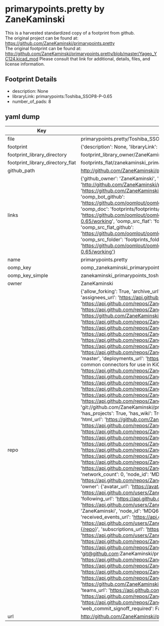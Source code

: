 # primarypoints.pretty by ZaneKaminski  
This is a harvested standardized copy of a footprint from github.  
The original project can be found at:  
https://github.com/ZaneKaminski/primarypoints.pretty  
The original footprint can be found at:
http://github.com/ZaneKaminski/primarypoints.pretty/blob/master/Yageo_YC124.kicad_mod
Please consult that link for additional, details, files, and license information.  
## Footprint Details
* description: None  
* libraryLink: primarypoints:Toshiba_SSOP8-P-0.65  
* number_of_pads: 8  
## yaml dump  
| Key | Value |  
| --- | --- |  
| file | primarypoints.pretty/Toshiba_SSOP8-P-0.65.kicad_mod |  
| footprint | {'description': None, 'libraryLink': 'primarypoints:Toshiba_SSOP8-P-0.65', 'number_of_pads': 8} |  
| footprint_library_directory | footprint_library_owner/ZaneKaminski_primarypoints.pretty |  
| footprint_library_directory_flat | footprints_flat/zanekaminski_primarypoints_toshiba_ssop8_p_0_65/working |  
| github_path | http://github.com/ZaneKaminski/primarypoints.pretty/blob/master/Toshiba_SSOP8-P-0.65.kicad_mod |  
| links | {'github_owner': 'ZaneKaminski', 'github_repo_name': 'primarypoints.pretty', 'github_src': 'http://github.com/ZaneKaminski/primarypoints.pretty/blob/master/Yageo_YC124.kicad_mod', 'github_src_repo': 'https://github.com/ZaneKaminski/primarypoints.pretty', 'oomp_bot': 'footprints/zanekaminski_primarypoints_toshiba_ssop8_p_0_65/working', 'oomp_bot_github': 'https://github.com/oomlout/oomlout_oomp_footprint_bot/tree/main/footprints/zanekaminski_primarypoints_toshiba_ssop8_p_0_65/working', 'oomp_doc': 'footprints/footprints/ZaneKaminski/primarypoints/Toshiba_SSOP8-P-0.65/working/', 'oomp_doc_github': 'https://github.com/oomlout/oomlout_oomp_footprint_doc/tree/main/footprints/footprints/ZaneKaminski/primarypoints/Toshiba_SSOP8-P-0.65/working', 'oomp_src_flat': 'footprints_flat/footprints_flat/zanekaminski_primarypoints_toshiba_ssop8_p_0_65/working', 'oomp_src_flat_github': 'https://github.com/oomlout/oomlout_oomp_footprint_src/tree/main/footprints_flat/zanekaminski_primarypoints_toshiba_ssop8_p_0_65/working', 'oomp_src_folder': 'footprints_folder/footprints_folder/ZaneKaminski/primarypoints/Toshiba_SSOP8-P-0.65/working', 'oomp_src_folder_github': 'https://github.com/oomlout/oomlout_oomp_footprint_src/tree/main/footprints_folder/ZaneKaminski/primarypoints/Toshiba_SSOP8-P-0.65/working'} |  
| name | primarypoints.pretty |  
| oomp_key | oomp_zanekaminski_primarypoints_toshiba_ssop8_p_0_65 |  
| oomp_key_simple | zanekaminski_primarypoints_toshiba_ssop8_p_0_65 |  
| owner | ZaneKaminski |  
| repo | {'allow_forking': True, 'archive_url': 'https://api.github.com/repos/ZaneKaminski/primarypoints.pretty/{archive_format}{/ref}', 'archived': False, 'assignees_url': 'https://api.github.com/repos/ZaneKaminski/primarypoints.pretty/assignees{/user}', 'blobs_url': 'https://api.github.com/repos/ZaneKaminski/primarypoints.pretty/git/blobs{/sha}', 'branches_url': 'https://api.github.com/repos/ZaneKaminski/primarypoints.pretty/branches{/branch}', 'clone_url': 'https://github.com/ZaneKaminski/primarypoints.pretty.git', 'collaborators_url': 'https://api.github.com/repos/ZaneKaminski/primarypoints.pretty/collaborators{/collaborator}', 'comments_url': 'https://api.github.com/repos/ZaneKaminski/primarypoints.pretty/comments{/number}', 'commits_url': 'https://api.github.com/repos/ZaneKaminski/primarypoints.pretty/commits{/sha}', 'compare_url': 'https://api.github.com/repos/ZaneKaminski/primarypoints.pretty/compare/{base}...{head}', 'contents_url': 'https://api.github.com/repos/ZaneKaminski/primarypoints.pretty/contents/{+path}', 'contributors_url': 'https://api.github.com/repos/ZaneKaminski/primarypoints.pretty/contributors', 'created_at': '2016-03-15T23:44:17Z', 'default_branch': 'master', 'deployments_url': 'https://api.github.com/repos/ZaneKaminski/primarypoints.pretty/deployments', 'description': 'Library/module of common connectors for use in KiCAD', 'disabled': False, 'downloads_url': 'https://api.github.com/repos/ZaneKaminski/primarypoints.pretty/downloads', 'events_url': 'https://api.github.com/repos/ZaneKaminski/primarypoints.pretty/events', 'fork': False, 'forks': 0, 'forks_count': 0, 'forks_url': 'https://api.github.com/repos/ZaneKaminski/primarypoints.pretty/forks', 'full_name': 'ZaneKaminski/primarypoints.pretty', 'git_commits_url': 'https://api.github.com/repos/ZaneKaminski/primarypoints.pretty/git/commits{/sha}', 'git_refs_url': 'https://api.github.com/repos/ZaneKaminski/primarypoints.pretty/git/refs{/sha}', 'git_tags_url': 'https://api.github.com/repos/ZaneKaminski/primarypoints.pretty/git/tags{/sha}', 'git_url': 'git://github.com/ZaneKaminski/primarypoints.pretty.git', 'has_discussions': False, 'has_downloads': True, 'has_issues': True, 'has_pages': False, 'has_projects': True, 'has_wiki': True, 'homepage': None, 'hooks_url': 'https://api.github.com/repos/ZaneKaminski/primarypoints.pretty/hooks', 'html_url': 'https://github.com/ZaneKaminski/primarypoints.pretty', 'id': 53986525, 'is_template': False, 'issue_comment_url': 'https://api.github.com/repos/ZaneKaminski/primarypoints.pretty/issues/comments{/number}', 'issue_events_url': 'https://api.github.com/repos/ZaneKaminski/primarypoints.pretty/issues/events{/number}', 'issues_url': 'https://api.github.com/repos/ZaneKaminski/primarypoints.pretty/issues{/number}', 'keys_url': 'https://api.github.com/repos/ZaneKaminski/primarypoints.pretty/keys{/key_id}', 'labels_url': 'https://api.github.com/repos/ZaneKaminski/primarypoints.pretty/labels{/name}', 'language': None, 'languages_url': 'https://api.github.com/repos/ZaneKaminski/primarypoints.pretty/languages', 'license': None, 'merges_url': 'https://api.github.com/repos/ZaneKaminski/primarypoints.pretty/merges', 'milestones_url': 'https://api.github.com/repos/ZaneKaminski/primarypoints.pretty/milestones{/number}', 'mirror_url': None, 'name': 'primarypoints.pretty', 'network_count': 0, 'node_id': 'MDEwOlJlcG9zaXRvcnk1Mzk4NjUyNQ==', 'notifications_url': 'https://api.github.com/repos/ZaneKaminski/primarypoints.pretty/notifications{?since,all,participating}', 'open_issues': 0, 'open_issues_count': 0, 'owner': {'avatar_url': 'https://avatars.githubusercontent.com/u/364830?v=4', 'events_url': 'https://api.github.com/users/ZaneKaminski/events{/privacy}', 'followers_url': 'https://api.github.com/users/ZaneKaminski/followers', 'following_url': 'https://api.github.com/users/ZaneKaminski/following{/other_user}', 'gists_url': 'https://api.github.com/users/ZaneKaminski/gists{/gist_id}', 'gravatar_id': '', 'html_url': 'https://github.com/ZaneKaminski', 'id': 364830, 'login': 'ZaneKaminski', 'node_id': 'MDQ6VXNlcjM2NDgzMA==', 'organizations_url': 'https://api.github.com/users/ZaneKaminski/orgs', 'received_events_url': 'https://api.github.com/users/ZaneKaminski/received_events', 'repos_url': 'https://api.github.com/users/ZaneKaminski/repos', 'site_admin': False, 'starred_url': 'https://api.github.com/users/ZaneKaminski/starred{/owner}{/repo}', 'subscriptions_url': 'https://api.github.com/users/ZaneKaminski/subscriptions', 'type': 'User', 'url': 'https://api.github.com/users/ZaneKaminski'}, 'private': False, 'pulls_url': 'https://api.github.com/repos/ZaneKaminski/primarypoints.pretty/pulls{/number}', 'pushed_at': '2018-12-18T03:25:55Z', 'releases_url': 'https://api.github.com/repos/ZaneKaminski/primarypoints.pretty/releases{/id}', 'size': 114, 'ssh_url': 'git@github.com:ZaneKaminski/primarypoints.pretty.git', 'stargazers_count': 1, 'stargazers_url': 'https://api.github.com/repos/ZaneKaminski/primarypoints.pretty/stargazers', 'statuses_url': 'https://api.github.com/repos/ZaneKaminski/primarypoints.pretty/statuses/{sha}', 'subscribers_count': 2, 'subscribers_url': 'https://api.github.com/repos/ZaneKaminski/primarypoints.pretty/subscribers', 'subscription_url': 'https://api.github.com/repos/ZaneKaminski/primarypoints.pretty/subscription', 'svn_url': 'https://github.com/ZaneKaminski/primarypoints.pretty', 'tags_url': 'https://api.github.com/repos/ZaneKaminski/primarypoints.pretty/tags', 'teams_url': 'https://api.github.com/repos/ZaneKaminski/primarypoints.pretty/teams', 'temp_clone_token': None, 'topics': [], 'trees_url': 'https://api.github.com/repos/ZaneKaminski/primarypoints.pretty/git/trees{/sha}', 'updated_at': '2019-10-17T19:03:16Z', 'url': 'https://api.github.com/repos/ZaneKaminski/primarypoints.pretty', 'visibility': 'public', 'watchers': 1, 'watchers_count': 1, 'web_commit_signoff_required': False} |  
| url | http://github.com/ZaneKaminski/primarypoints.pretty |  

